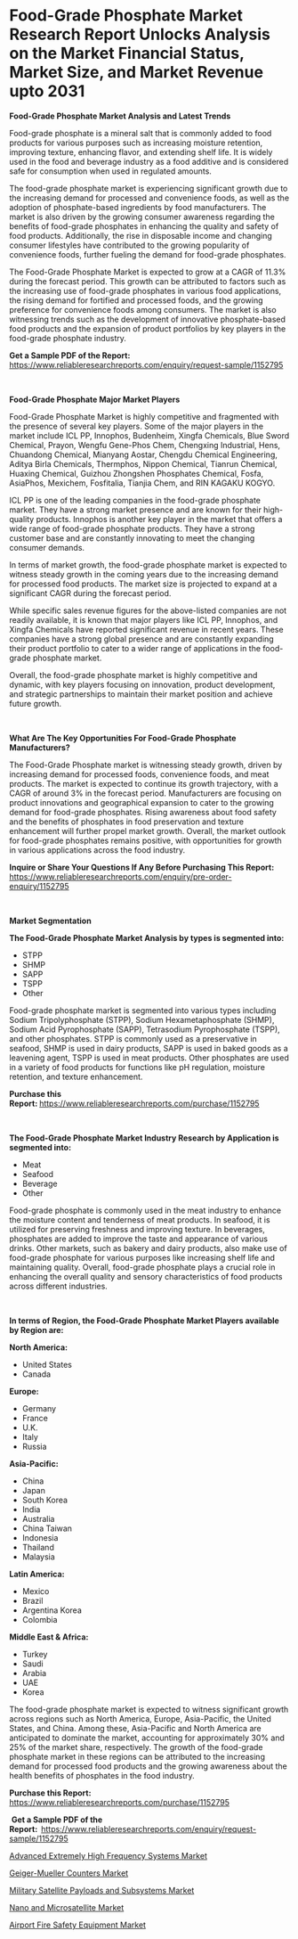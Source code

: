 <p><h1>Food-Grade Phosphate Market Research Report Unlocks Analysis on the Market Financial Status, Market Size, and Market Revenue upto 2031</h1></p><p><strong>Food-Grade Phosphate Market Analysis and Latest Trends</strong></p>
<p><p>Food-grade phosphate is a mineral salt that is commonly added to food products for various purposes such as increasing moisture retention, improving texture, enhancing flavor, and extending shelf life. It is widely used in the food and beverage industry as a food additive and is considered safe for consumption when used in regulated amounts.</p><p>The food-grade phosphate market is experiencing significant growth due to the increasing demand for processed and convenience foods, as well as the adoption of phosphate-based ingredients by food manufacturers. The market is also driven by the growing consumer awareness regarding the benefits of food-grade phosphates in enhancing the quality and safety of food products. Additionally, the rise in disposable income and changing consumer lifestyles have contributed to the growing popularity of convenience foods, further fueling the demand for food-grade phosphates.</p><p>The Food-Grade Phosphate Market is expected to grow at a CAGR of 11.3% during the forecast period. This growth can be attributed to factors such as the increasing use of food-grade phosphates in various food applications, the rising demand for fortified and processed foods, and the growing preference for convenience foods among consumers. The market is also witnessing trends such as the development of innovative phosphate-based food products and the expansion of product portfolios by key players in the food-grade phosphate industry.</p></p>
<p><strong>Get a Sample PDF of the Report:&nbsp;</strong> <a href="https://www.reliableresearchreports.com/enquiry/request-sample/1152795">https://www.reliableresearchreports.com/enquiry/request-sample/1152795</a></p>
<p>&nbsp;</p>
<p><strong>Food-Grade Phosphate Major Market Players</strong></p>
<p><p>Food-Grade Phosphate Market is highly competitive and fragmented with the presence of several key players. Some of the major players in the market include ICL PP, Innophos, Budenheim, Xingfa Chemicals, Blue Sword Chemical, Prayon, Wengfu Gene-Phos Chem, Chengxing Industrial, Hens, Chuandong Chemical, Mianyang Aostar, Chengdu Chemical Engineering, Aditya Birla Chemicals, Thermphos, Nippon Chemical, Tianrun Chemical, Huaxing Chemical, Guizhou Zhongshen Phosphates Chemical, Fosfa, AsiaPhos, Mexichem, Fosfitalia, Tianjia Chem, and RIN KAGAKU KOGYO.</p><p>ICL PP is one of the leading companies in the food-grade phosphate market. They have a strong market presence and are known for their high-quality products. Innophos is another key player in the market that offers a wide range of food-grade phosphate products. They have a strong customer base and are constantly innovating to meet the changing consumer demands.</p><p>In terms of market growth, the food-grade phosphate market is expected to witness steady growth in the coming years due to the increasing demand for processed food products. The market size is projected to expand at a significant CAGR during the forecast period.</p><p>While specific sales revenue figures for the above-listed companies are not readily available, it is known that major players like ICL PP, Innophos, and Xingfa Chemicals have reported significant revenue in recent years. These companies have a strong global presence and are constantly expanding their product portfolio to cater to a wider range of applications in the food-grade phosphate market.</p><p>Overall, the food-grade phosphate market is highly competitive and dynamic, with key players focusing on innovation, product development, and strategic partnerships to maintain their market position and achieve future growth.</p></p>
<p>&nbsp;</p>
<p><strong>What Are The Key Opportunities For Food-Grade Phosphate Manufacturers?</strong></p>
<p><p>The Food-Grade Phosphate market is witnessing steady growth, driven by increasing demand for processed foods, convenience foods, and meat products. The market is expected to continue its growth trajectory, with a CAGR of around 3% in the forecast period. Manufacturers are focusing on product innovations and geographical expansion to cater to the growing demand for food-grade phosphates. Rising awareness about food safety and the benefits of phosphates in food preservation and texture enhancement will further propel market growth. Overall, the market outlook for food-grade phosphates remains positive, with opportunities for growth in various applications across the food industry.</p></p>
<p><strong>Inquire or Share Your Questions If Any Before Purchasing This Report:</strong> <a href="https://www.reliableresearchreports.com/enquiry/pre-order-enquiry/1152795">https://www.reliableresearchreports.com/enquiry/pre-order-enquiry/1152795</a></p>
<p>&nbsp;</p>
<p><strong>Market Segmentation</strong></p>
<p><strong>The Food-Grade Phosphate Market Analysis by types is segmented into:</strong></p>
<p><ul><li>STPP</li><li>SHMP</li><li>SAPP</li><li>TSPP</li><li>Other</li></ul></p>
<p><p>Food-grade phosphate market is segmented into various types including Sodium Tripolyphosphate (STPP), Sodium Hexametaphosphate (SHMP), Sodium Acid Pyrophosphate (SAPP), Tetrasodium Pyrophosphate (TSPP), and other phosphates. STPP is commonly used as a preservative in seafood, SHMP is used in dairy products, SAPP is used in baked goods as a leavening agent, TSPP is used in meat products. Other phosphates are used in a variety of food products for functions like pH regulation, moisture retention, and texture enhancement.</p></p>
<p><strong>Purchase this Report:&nbsp;</strong><a href="https://www.reliableresearchreports.com/purchase/1152795">https://www.reliableresearchreports.com/purchase/1152795</a></p>
<p>&nbsp;</p>
<p><strong>The Food-Grade Phosphate Market Industry Research by Application is segmented into:</strong></p>
<p><ul><li>Meat</li><li>Seafood</li><li>Beverage</li><li>Other</li></ul></p>
<p><p>Food-grade phosphate is commonly used in the meat industry to enhance the moisture content and tenderness of meat products. In seafood, it is utilized for preserving freshness and improving texture. In beverages, phosphates are added to improve the taste and appearance of various drinks. Other markets, such as bakery and dairy products, also make use of food-grade phosphate for various purposes like increasing shelf life and maintaining quality. Overall, food-grade phosphate plays a crucial role in enhancing the overall quality and sensory characteristics of food products across different industries.</p></p>
<p>&nbsp;</p>
<p><strong>In terms of Region, the Food-Grade Phosphate Market Players available by Region are:</strong></p>
<p>
    <p> <strong> North America: </strong>
        <ul>
            <li>United States</li>
            <li>Canada</li>
        </ul>
        </p> 
    <p> <strong> Europe: </strong>
        <ul>
            <li>Germany</li>
            <li>France</li>
            <li>U.K.</li>
            <li>Italy</li>
            <li>Russia</li>
        </ul>
        </p> 
    <p> <strong> Asia-Pacific: </strong>
        <ul>
            <li>China</li>
            <li>Japan</li>
            <li>South Korea</li>
            <li>India</li>
            <li>Australia</li>
            <li>China Taiwan</li>
            <li>Indonesia</li>
            <li>Thailand</li>
            <li>Malaysia</li>
        </ul>
        </p> 
    <p> <strong> Latin America: </strong>
        <ul>
            <li>Mexico</li>
            <li>Brazil</li>
            <li>Argentina Korea</li>
            <li>Colombia</li>
        </ul>
        </p> 
    <p> <strong> Middle East & Africa: </strong>
        <ul>
            <li>Turkey</li>
            <li>Saudi</li>
            <li>Arabia</li>
            <li>UAE</li>
            <li>Korea</li>
        </ul>
    </p>
    </p>
<p><p>The food-grade phosphate market is expected to witness significant growth across regions such as North America, Europe, Asia-Pacific, the United States, and China. Among these, Asia-Pacific and North America are anticipated to dominate the market, accounting for approximately 30% and 25% of the market share, respectively. The growth of the food-grade phosphate market in these regions can be attributed to the increasing demand for processed food products and the growing awareness about the health benefits of phosphates in the food industry.</p></p>
<p><strong>Purchase this Report: </strong><a href="https://www.reliableresearchreports.com/purchase/1152795">https://www.reliableresearchreports.com/purchase/1152795</a></p>
<p>&nbsp;<strong>Get a Sample PDF of the Report:&nbsp;&nbsp;</strong><a href="https://www.reliableresearchreports.com/enquiry/request-sample/1152795">https://www.reliableresearchreports.com/enquiry/request-sample/1152795</a></p>
<p><strong></strong></p>
<p><p><a href="https://medium.com/@mattwalker9889/advanced-extremely-high-frequency-systems-market-analysis-and-sze-forecasted-for-period-from-2024-154ccf9b2840">Advanced Extremely High Frequency Systems Market</a></p><p><a href="https://medium.com/@mattwalker9889/geiger-mueller-counters-market-analysis-and-sze-forecasted-for-period-from-2024-to-2031-bbbee591cbfc">Geiger-Mueller Counters Market</a></p><p><a href="https://medium.com/@mattwalker9889/military-satellite-payloads-and-subsystems-market-outlook-industry-overview-and-forecast-2024-to-24fcb13dbbc0">Military Satellite Payloads and Subsystems Market</a></p><p><a href="https://medium.com/@mattwalker9889/nano-and-microsatellite-market-size-market-outlook-and-market-forecast-2024-to-2031-6fd9f146c1a5">Nano and Microsatellite Market</a></p><p><a href="https://medium.com/@mattwalker9889/analyzing-airport-fire-safety-equipment-market-global-industry-perspective-and-forecast-2024-to-9e63dabe221c">Airport Fire Safety Equipment Market</a></p></p>